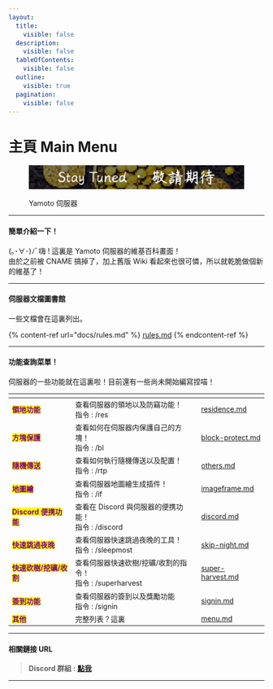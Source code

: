 ```yaml
---
layout:
  title:
    visible: false
  description:
    visible: false
  tableOfContents:
    visible: false
  outline:
    visible: true
  pagination:
    visible: false
---
```


# 主頁 Main Menu

<div data-full-width="true">

<figure><img src="../picture/coming-soon.png" alt=""><figcaption><p>Yamoto 伺服器 </p></figcaption></figure>

</div>

***

#### 簡單介紹一下！

(｡･∀･)ﾉﾞ嗨 ! 這裏是 Yamoto 伺服器的維基百科畫面！\
由於之前被 CNAME 搞掉了，加上舊版 Wiki 看起來也很可憐，所以就乾脆做個新的維基了！

***

#### 伺服器文檔圖書館

一些文檔會在這裏列出。

{% content-ref url="docs/rules.md" %}
[rules.md](docs/rules.md)
{% endcontent-ref %}

***

#### 功能查詢菜單！

伺服器的一些功能就在這裏啦！目前還有一些尚未開始編寫捏喵！

<table data-view="cards" data-full-width="true"><thead><tr><th></th><th></th><th data-hidden></th><th data-hidden data-card-target data-type="content-ref"></th></tr></thead><tbody><tr><td><mark style="color:purple;"><strong>領地功能</strong></mark></td><td>查看伺服器的領地以及防竊功能！<br>指令 : /res</td><td></td><td><a href="function/residence.md">residence.md</a></td></tr><tr><td><mark style="color:purple;"><strong>方塊保護</strong></mark></td><td>查看如何在伺服器内保護自己的方塊！<br>指令 : /bl</td><td></td><td><a href="function/block-protect.md">block-protect.md</a></td></tr><tr><td><mark style="color:purple;"><strong>隨機傳送</strong></mark></td><td>查看如何執行隨機傳送以及配置！<br>指令 : /rtp</td><td></td><td><a href="function/others.md">others.md</a></td></tr><tr><td><mark style="color:purple;"><strong>地圖繪</strong></mark></td><td>查看伺服器地圖繪生成插件！<br>指令 : /if</td><td></td><td><a href="function/imageframe.md">imageframe.md</a></td></tr><tr><td><mark style="color:purple;"><strong>Discord 便携功能</strong></mark> </td><td>查看在 Discord 與伺服器的便携功能！<br>指令 : /discord</td><td></td><td><a href="function/discord.md">discord.md</a></td></tr><tr><td><mark style="color:purple;"><strong>快速跳過夜晚</strong></mark></td><td>查看伺服器快速跳過夜晚的工具！<br>指令 : /sleepmost</td><td></td><td><a href="function/skip-night.md">skip-night.md</a></td></tr><tr><td><mark style="color:purple;"><strong>快速砍樹/挖礦/收割</strong></mark></td><td>查看伺服器快速砍樹/挖礦/收割的指令！<br>指令 : /superharvest</td><td></td><td><a href="function/super-harvest.md">super-harvest.md</a></td></tr><tr><td><mark style="color:purple;"><strong>簽到功能</strong></mark></td><td>查看伺服器的簽到以及獎勵功能<br>指令 : /signin</td><td></td><td><a href="function/signin.md">signin.md</a></td></tr><tr><td><mark style="color:purple;"><strong>其他</strong></mark></td><td>完整列表？這裏</td><td></td><td><a href="function/menu.md">menu.md</a></td></tr></tbody></table>

***

#### 相關鏈接 URL

> **Discord 群組 :** [**點我**](https://discord.yamoto.xyz)

***

<figure><img src="https://api.loohpjames.com/serverbanner.png?ip=java.yamoto.xyz&#x26;name=" alt=""><figcaption></figcaption></figure>
